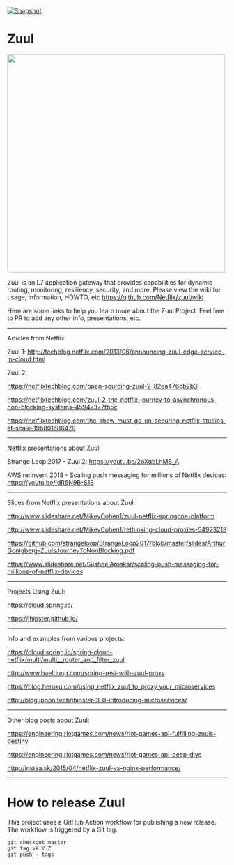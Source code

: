 [![Snapshot](https://github.com/Netflix/zuul/actions/workflows/snapshot.yml/badge.svg)](https://github.com/Netflix/zuul/actions/workflows/snapshot.yml)
 
# Zuul

<img src="https://i.imgur.com/mRSosEp.png" width=500/>


Zuul is an L7 application gateway that provides capabilities for dynamic routing, monitoring, resiliency, security, and more.
Please view the wiki for usage, information, HOWTO, etc https://github.com/Netflix/zuul/wiki

Here are some links to help you learn more about the Zuul Project. Feel free to PR to add any other info, presentations, etc.

---

Articles from Netflix:

Zuul 1: http://techblog.netflix.com/2013/06/announcing-zuul-edge-service-in-cloud.html

Zuul 2:

https://netflixtechblog.com/open-sourcing-zuul-2-82ea476cb2b3

https://netflixtechblog.com/zuul-2-the-netflix-journey-to-asynchronous-non-blocking-systems-45947377fb5c

https://netflixtechblog.com/the-show-must-go-on-securing-netflix-studios-at-scale-19b801c86479

---

Netflix presentations about Zuul:

Strange Loop 2017 - Zuul 2: https://youtu.be/2oXqbLhMS_A

AWS re:Invent 2018 - Scaling push messaging for millions of Netflix devices: https://youtu.be/IdR6N9B-S1E
 
---

Slides from Netflix presentations about Zuul:

http://www.slideshare.net/MikeyCohen1/zuul-netflix-springone-platform

http://www.slideshare.net/MikeyCohen1/rethinking-cloud-proxies-54923218

https://github.com/strangeloop/StrangeLoop2017/blob/master/slides/ArthurGonigberg-ZuulsJourneyToNonBlocking.pdf

https://www.slideshare.net/SusheelAroskar/scaling-push-messaging-for-millions-of-netflix-devices

---

Projects Using Zuul:

https://cloud.spring.io/

https://jhipster.github.io/

---

Info and examples from various projects:

https://cloud.spring.io/spring-cloud-netflix/multi/multi__router_and_filter_zuul

http://www.baeldung.com/spring-rest-with-zuul-proxy

https://blog.heroku.com/using_netflix_zuul_to_proxy_your_microservices

http://blog.ippon.tech/jhipster-3-0-introducing-microservices/

---

Other blog posts about Zuul:

https://engineering.riotgames.com/news/riot-games-api-fulfilling-zuuls-destiny

https://engineering.riotgames.com/news/riot-games-api-deep-dive

http://instea.sk/2015/04/netflix-zuul-vs-nginx-performance/

---


# How to release Zuul

This project uses a GitHub Action workflow for publishing a new release.
The workflow is triggered by a Git tag.

```
git checkout master
git tag vX.Y.Z
git push --tags
```

